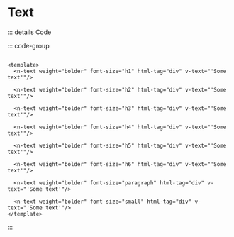 # Text

<script setup>
import {NText} from '@nova/components'
import '@nova/components/style.css'
</script>

  <n-text weight="regular" font-size="h1" html-tag="div"  v-text="'Nova UI Typography'"/>
  <n-text weight="regular" font-size="h2" html-tag="div"  v-text="'Nova UI Typography'"/>
  <n-text weight="regular" font-size="h3" html-tag="div"  v-text="'Nova UI Typography'"/>
  <n-text weight="regular" font-size="h4" html-tag="div"  v-text="'Nova UI Typography'"/>
  <n-text weight="regular" font-size="h5" html-tag="div"  v-text="'Nova UI Typography'"/>
  <n-text weight="regular" font-size="h6" html-tag="div"  v-text="'Nova UI Typography'"/>
  <n-text weight="regular" font-size="paragraph" html-tag="div"  v-text="'Nova UI Typography'"/>
  <n-text weight="regular" font-size="small" html-tag="div"  v-text="'Nova UI Typography'"/>

::: details Code

::: code-group

```vue [Template]

<template>
  <n-text weight="bolder" font-size="h1" html-tag="div" v-text="'Some text'"/>

  <n-text weight="bolder" font-size="h2" html-tag="div" v-text="'Some text'"/>

  <n-text weight="bolder" font-size="h3" html-tag="div" v-text="'Some text'"/>

  <n-text weight="bolder" font-size="h4" html-tag="div" v-text="'Some text'"/>

  <n-text weight="bolder" font-size="h5" html-tag="div" v-text="'Some text'"/>

  <n-text weight="bolder" font-size="h6" html-tag="div" v-text="'Some text'"/>

  <n-text weight="bolder" font-size="paragraph" html-tag="div" v-text="'Some text'"/>

  <n-text weight="bolder" font-size="small" html-tag="div" v-text="'Some text'"/>
</template>
```

:::
